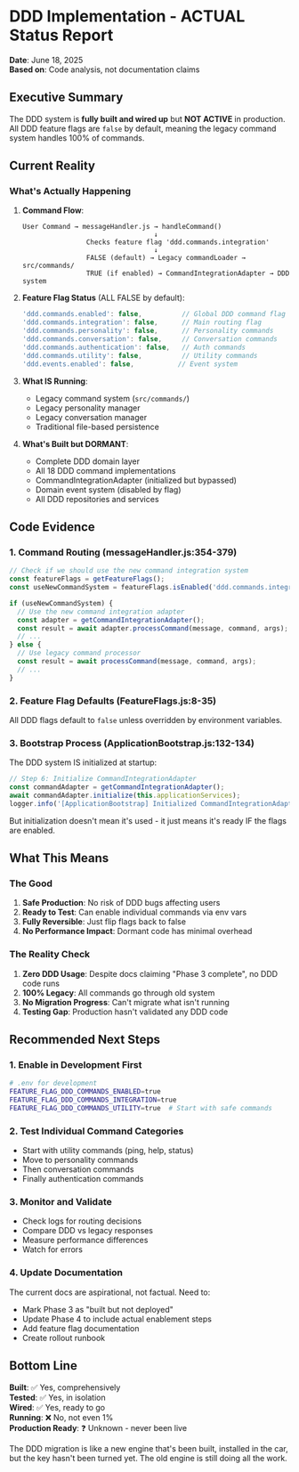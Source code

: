 # DDD Implementation - ACTUAL Status Report
**Date**: June 18, 2025  
**Based on**: Code analysis, not documentation claims

## Executive Summary

The DDD system is **fully built and wired up** but **NOT ACTIVE** in production. All DDD feature flags are `false` by default, meaning the legacy command system handles 100% of commands.

## Current Reality

### What's Actually Happening

1. **Command Flow**:
   ```
   User Command → messageHandler.js → handleCommand()
                                    ↓
                   Checks feature flag 'ddd.commands.integration'
                                    ↓
                   FALSE (default) → Legacy commandLoader → src/commands/
                   TRUE (if enabled) → CommandIntegrationAdapter → DDD system
   ```

2. **Feature Flag Status** (ALL FALSE by default):
   ```javascript
   'ddd.commands.enabled': false,          // Global DDD command flag
   'ddd.commands.integration': false,      // Main routing flag
   'ddd.commands.personality': false,      // Personality commands
   'ddd.commands.conversation': false,     // Conversation commands
   'ddd.commands.authentication': false,   // Auth commands
   'ddd.commands.utility': false,          // Utility commands
   'ddd.events.enabled': false,           // Event system
   ```

3. **What IS Running**:
   - Legacy command system (`src/commands/`)
   - Legacy personality manager
   - Legacy conversation manager
   - Traditional file-based persistence

4. **What's Built but DORMANT**:
   - Complete DDD domain layer
   - All 18 DDD command implementations
   - CommandIntegrationAdapter (initialized but bypassed)
   - Domain event system (disabled by flag)
   - All DDD repositories and services

## Code Evidence

### 1. Command Routing (messageHandler.js:354-379)
```javascript
// Check if we should use the new command integration system
const featureFlags = getFeatureFlags();
const useNewCommandSystem = featureFlags.isEnabled('ddd.commands.integration');

if (useNewCommandSystem) {
  // Use the new command integration adapter
  const adapter = getCommandIntegrationAdapter();
  const result = await adapter.processCommand(message, command, args);
  // ...
} else {
  // Use legacy command processor
  const result = await processCommand(message, command, args);
  // ...
}
```

### 2. Feature Flag Defaults (FeatureFlags.js:8-35)
All DDD flags default to `false` unless overridden by environment variables.

### 3. Bootstrap Process (ApplicationBootstrap.js:132-134)
The DDD system IS initialized at startup:
```javascript
// Step 6: Initialize CommandIntegrationAdapter
const commandAdapter = getCommandIntegrationAdapter();
await commandAdapter.initialize(this.applicationServices);
logger.info('[ApplicationBootstrap] Initialized CommandIntegrationAdapter');
```

But initialization doesn't mean it's used - it just means it's ready IF the flags are enabled.

## What This Means

### The Good
1. **Safe Production**: No risk of DDD bugs affecting users
2. **Ready to Test**: Can enable individual commands via env vars
3. **Fully Reversible**: Just flip flags back to false
4. **No Performance Impact**: Dormant code has minimal overhead

### The Reality Check
1. **Zero DDD Usage**: Despite docs claiming "Phase 3 complete", no DDD code runs
2. **100% Legacy**: All commands go through old system
3. **No Migration Progress**: Can't migrate what isn't running
4. **Testing Gap**: Production hasn't validated any DDD code

## Recommended Next Steps

### 1. Enable in Development First
```bash
# .env for development
FEATURE_FLAG_DDD_COMMANDS_ENABLED=true
FEATURE_FLAG_DDD_COMMANDS_INTEGRATION=true
FEATURE_FLAG_DDD_COMMANDS_UTILITY=true  # Start with safe commands
```

### 2. Test Individual Command Categories
- Start with utility commands (ping, help, status)
- Move to personality commands
- Then conversation commands
- Finally authentication commands

### 3. Monitor and Validate
- Check logs for routing decisions
- Compare DDD vs legacy responses
- Measure performance differences
- Watch for errors

### 4. Update Documentation
The current docs are aspirational, not factual. Need to:
- Mark Phase 3 as "built but not deployed"
- Update Phase 4 to include actual enablement steps
- Add feature flag documentation
- Create rollout runbook

## Bottom Line

**Built**: ✅ Yes, comprehensively  
**Tested**: ✅ Yes, in isolation  
**Wired**: ✅ Yes, ready to go  
**Running**: ❌ No, not even 1%  
**Production Ready**: ❓ Unknown - never been live

The DDD migration is like a new engine that's been built, installed in the car, but the key hasn't been turned yet. The old engine is still doing all the work.